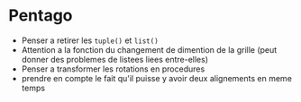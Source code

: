  # Pentago
 
 - Penser a retirer les `tuple()` et `list()`
 - Attention a la fonction du changement de dimention de la grille (peut donner des problemes de listees liees entre-elles)
 - Penser a transformer les rotations en procedures
 - prendre en compte le fait qu'il puisse y avoir deux alignements en meme temps
 